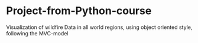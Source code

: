 # Project-from-Python-course
Visualization of wildfire Data in all world regions, using object oriented style, following the MVC-model
